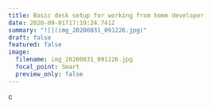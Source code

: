 ```yaml
---
title: Basic desk setup for working from home developer
date: 2020-09-01T17:19:24.741Z
summary: "![](img_20200831_091226.jpg)"
draft: false
featured: false
image:
  filename: img_20200831_091226.jpg
  focal_point: Smart
  preview_only: false
---
```

c